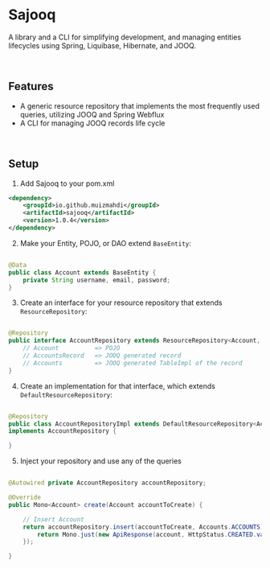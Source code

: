 # Sajooq
A library and a CLI for simplifying development, and managing entities lifecycles using Spring, Liquibase, Hibernate, and JOOQ.

<br>

## Features
- A generic resource repository that implements the most frequently used queries, utilizing JOOQ and Spring Webflux
- A CLI for managing JOOQ records life cycle

<br>

## Setup
1. Add Sajooq to your pom.xml

```xml
<dependency>
    <groupId>io.github.muizmahdi</groupId>
    <artifactId>sajooq</artifactId>
    <version>1.0.4</version>
</dependency>
```

2. Make your Entity, POJO, or DAO extend `BaseEntity`:
```java

@Data
public class Account extends BaseEntity {
    private String username, email, password;
}

```

3. Create an interface for your resource repository that extends `ResourceRepository`:
```java

@Repository
public interface AccountRepository extends ResourceRepository<Account, AccountsRecord, Accounts> {
    // Account          => POJO
    // AccountsRecord   => JOOQ generated record
    // Accounts         => JOOQ generated TableImpl of the record
}

```
4. Create an implementation for that interface, which extends `DefaultResourceRepository`:

```java

@Repository
public class AccountRepositoryImpl extends DefaultResourceRepository<Account, AccountsRecord, Accounts>
implements AccountRepository {

}

```
5. Inject your repository and use any of the queries
```java

@Autowired private AccountRepository accountRepository;

@Override
public Mono<Account> create(Account accountToCreate) {

    // Insert Account
    return accountRepository.insert(accountToCreate, Accounts.ACCOUNTS).flatMap(account -> {
        return Mono.just(new ApiResponse(account, HttpStatus.CREATED.value()));
    });

}

```
